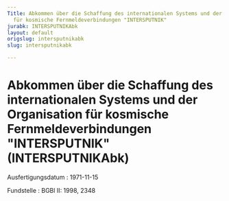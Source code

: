 ```yaml
---
Title: Abkommen über die Schaffung des internationalen Systems und der Organisation
  für kosmische Fernmeldeverbindungen "INTERSPUTNIK"
jurabk: INTERSPUTNIKAbk
layout: default
origslug: intersputnikabk
slug: intersputnikabk

---
```


# Abkommen über die Schaffung des internationalen Systems und der Organisation für kosmische Fernmeldeverbindungen "INTERSPUTNIK" (INTERSPUTNIKAbk)

Ausfertigungsdatum
:   1971-11-15

Fundstelle
:   BGBl II: 1998, 2348

